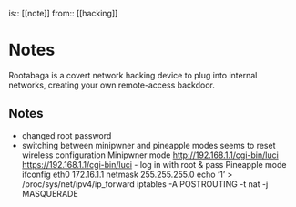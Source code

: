 is:: [[note]]
from:: [[hacking]]

# Notes
Rootabaga is a covert network hacking device to plug into internal networks, creating your own remote-access backdoor.

## Notes
* changed root password
* switching between minipwner and pineapple modes seems to reset wireless configuration
Minipwner mode http://192.168.1.1/cgi-bin/luci https://192.168.1.1/cgi-bin/luci - log in with root & pass
Pineapple mode
ifconfig eth0 172.16.1.1 netmask 255.255.255.0 echo ‘1’ > /proc/sys/net/ipv4/ip_forward iptables -A POSTROUTING -t nat -j MASQUERADE
